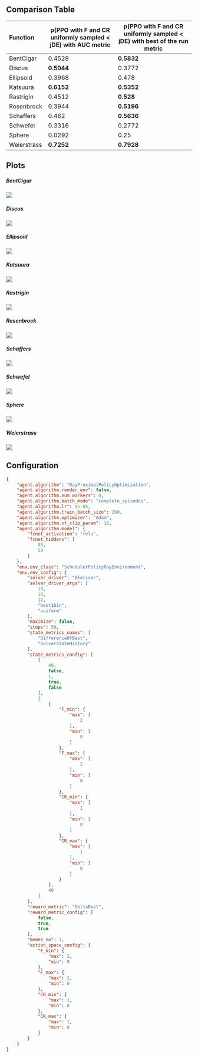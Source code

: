 ## Comparison Table
| Function    | p(PPO with F and CR uniformly sampled < jDE) with AUC metric | p(PPO with F and CR uniformly sampled < jDE) with best of the run metric |
| :---------- | ------------------------------ | ------------------------------- |
| BentCigar | 0.4528 | **0.5832** |
| Discus | **0.5044** | 0.3772 |
| Ellipsoid | 0.3968 | 0.478 |
| Katsuura | **0.6152** | **0.5352** |
| Rastrigin | 0.4512 | **0.528** |
| Rosenbrock | 0.3944 | **0.5196** |
| Schaffers | 0.462 | **0.5636** |
| Schwefel | 0.3316 | 0.2772 |
| Sphere | 0.0292 | 0.25 |
| Weierstrass | **0.7252** | **0.7928** |

## Plots

##### BentCigar

![](BentCigar/PPO_with_F_and_CR_uniformly_sampled_vs_jDE:_BentCigar_comparison.png)

##### Discus

![](Discus/PPO_with_F_and_CR_uniformly_sampled_vs_jDE:_Discus_comparison.png)

##### Ellipsoid

![](Ellipsoid/PPO_with_F_and_CR_uniformly_sampled_vs_jDE:_Ellipsoid_comparison.png)

##### Katsuura

![](Katsuura/PPO_with_F_and_CR_uniformly_sampled_vs_jDE:_Katsuura_comparison.png)

##### Rastrigin

![](Rastrigin/PPO_with_F_and_CR_uniformly_sampled_vs_jDE:_Rastrigin_comparison.png)

##### Rosenbrock

![](Rosenbrock/PPO_with_F_and_CR_uniformly_sampled_vs_jDE:_Rosenbrock_comparison.png)

##### Schaffers

![](Schaffers/PPO_with_F_and_CR_uniformly_sampled_vs_jDE:_Schaffers_comparison.png)

##### Schwefel

![](Schwefel/PPO_with_F_and_CR_uniformly_sampled_vs_jDE:_Schwefel_comparison.png)

##### Sphere

![](Sphere/PPO_with_F_and_CR_uniformly_sampled_vs_jDE:_Sphere_comparison.png)

##### Weierstrass

![](Weierstrass/PPO_with_F_and_CR_uniformly_sampled_vs_jDE:_Weierstrass_comparison.png)


## Configuration

```json
{
    "agent.algorithm": "RayProximalPolicyOptimization",
    "agent.algorithm.render_env": false,
    "agent.algorithm.num_workers": 0,
    "agent.algorithm.batch_mode": "complete_episodes",
    "agent.algorithm.lr": 5e-05,
    "agent.algorithm.train_batch_size": 200,
    "agent.algorithm.optimizer": "Adam",
    "agent.algorithm.vf_clip_param": 10,
    "agent.algorithm.model": {
        "fcnet_activation": "relu",
        "fcnet_hiddens": [
            50,
            50
        ]
    },
    "env.env_class": "SchedulerPolicyRayEnvironment",
    "env.env_config": {
        "solver_driver": "DEdriver",
        "solver_driver_args": [
            10,
            10,
            12,
            "best1bin",
            "uniform"
        ],
        "maximize": false,
        "steps": 50,
        "state_metrics_names": [
            "DifferenceOfBest",
            "SolverStateHistory"
        ],
        "state_metrics_config": [
            [
                40,
                false,
                1,
                true,
                false
            ],
            [
                {
                    "F_min": {
                        "max": [
                            2
                        ],
                        "min": [
                            0
                        ]
                    },
                    "F_max": {
                        "max": [
                            2
                        ],
                        "min": [
                            0
                        ]
                    },
                    "CR_min": {
                        "max": [
                            1
                        ],
                        "min": [
                            0
                        ]
                    },
                    "CR_max": {
                        "max": [
                            1
                        ],
                        "min": [
                            0
                        ]
                    }
                },
                40
            ]
        ],
        "reward_metric": "DeltaBest",
        "reward_metric_config": [
            false,
            true,
            true
        ],
        "memes_no": 1,
        "action_space_config": {
            "F_min": {
                "max": 2,
                "min": 0
            },
            "F_max": {
                "max": 2,
                "min": 0
            },
            "CR_min": {
                "max": 1,
                "min": 0
            },
            "CR_max": {
                "max": 1,
                "min": 0
            }
        }
    }
}
```